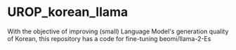 # UROP_korean_llama
With the objective of improving (small) Language Model's generation quality of Korean, this repository has a code for fine-tuning beomi/llama-2-Es
